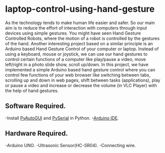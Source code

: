 # laptop-control-using-hand-gesture
As the technology tends to make human life easier and safer. So our main aim is to reduce the effort of interaction with computers through input devices using simple gestures.
You might have seen Hand Gesture Controlled Robots, where the motion of a robot is controlled by the gestures of the hand. Another interesting project based on a similar principle is an Arduino based Hand Gesture Control of your computer or laptop.
Instead of using a keyboard, mouse or joystick, we can use our hand gestures to control certain functions of a computer like play/pause a video, move left/right in a photo slide show, scroll up/down.
​In this project, we have implemented a simple Arduino based hand gesture control where you can control few functions of your web browser like switching between tabs, scrolling up and down in web pages, shift between tasks (applications), play or pause a video and increase or decrease the volume (in VLC Player) with the help of hand gestures.
## Software Required.
-Install [PyAutoGUI](https://pypi.org/project/PyAutoGUI/) and [PySerial](https://pypi.org/project/pyserial/) in Python.
-[Arduino IDE](https://www.arduino.cc/en/Main/Software).
## Hardware Required.
-Arduino UNO.
-Ultrasonic Sensor(HC-SR04).
-Connecting wire.
